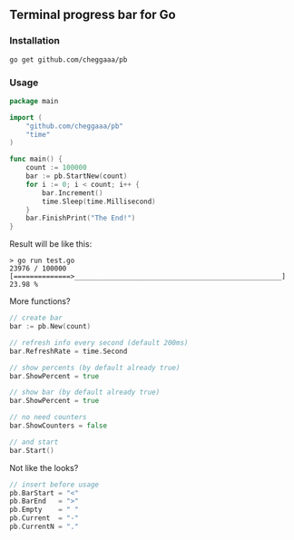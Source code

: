 ## Terminal progress bar for Go  

### Installation
```
go get github.com/cheggaaa/pb
```   

### Usage   
```Go
package main

import (
	"github.com/cheggaaa/pb"
	"time"
)

func main() {
	count := 100000
	bar := pb.StartNew(count)
	for i := 0; i < count; i++ {
		bar.Increment()
		time.Sleep(time.Millisecond)
	}
	bar.FinishPrint("The End!")
}
```   
Result will be like this:
```
> go run test.go
23976 / 100000 [==============>___________________________________________________] 23.98 %
```


More functions?  
```Go  
// create bar
bar := pb.New(count)

// refresh info every second (default 200ms)
bar.RefreshRate = time.Second

// show percents (by default already true)
bar.ShowPercent = true

// show bar (by default already true)
bar.ShowPercent = true

// no need counters
bar.ShowCounters = false

// and start
bar.Start()
```    

Not like the looks?
```Go
// insert before usage
pb.BarStart = "<"
pb.BarEnd   = ">"
pb.Empty    = " "
pb.Current  = "-"
pb.CurrentN = "."
```
